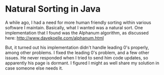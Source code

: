  Natural Sorting in Java
 =======

A while ago, I had a need for more human friendly sorting within various software I maintain. Basically, what I wanted was a natural sort. One implementation that I found was the Alphanum algorithm, as discussed here: http://www.davekoelle.com/alphanum.html

But, it turned out his implementation didn't handle leading 0's properly, among other problems. I fixed the leading 0's problem, and a few other issues. He never responded when I tried to send him code updates, so apparently his page is dormant. I figured I might as well share my solution in case someone else needs it. 